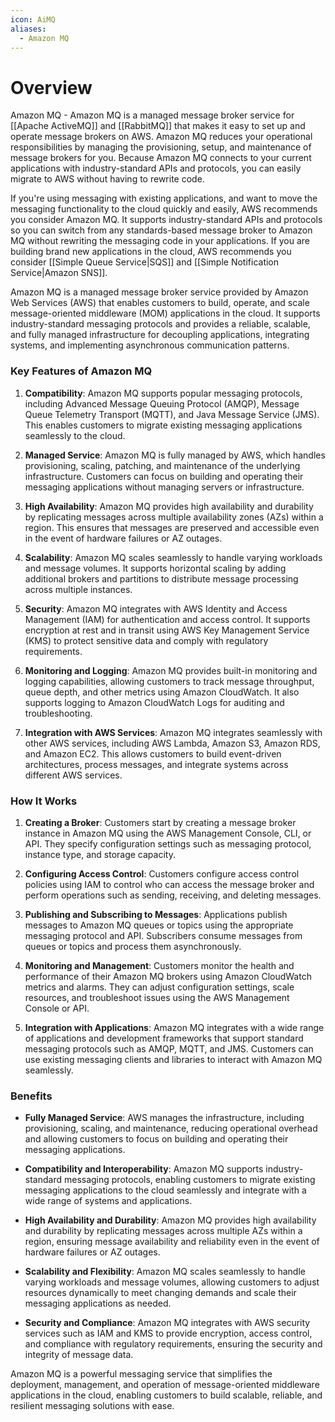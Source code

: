 ```yaml
---
icon: AiMQ
aliases:
  - Amazon MQ
---
```

# Overview

Amazon MQ - Amazon MQ is a managed message broker service for [[Apache ActiveMQ]] and [[RabbitMQ]] that makes it easy to set up and operate message brokers on AWS. Amazon MQ reduces your operational responsibilities by managing the provisioning, setup, and maintenance of message brokers for you. Because Amazon MQ connects to your current applications with industry-standard APIs and protocols, you can easily migrate to AWS without having to rewrite code.

If you're using messaging with existing applications, and want to move the messaging functionality to the cloud quickly and easily, AWS recommends you consider Amazon MQ. It supports industry-standard APIs and protocols so you can switch from any standards-based message broker to Amazon MQ without rewriting the messaging code in your applications. If you are building brand new applications in the cloud, AWS recommends you consider [[Simple Queue Service|SQS]] and [[Simple Notification Service|Amazon SNS]].
  
Amazon MQ is a managed message broker service provided by Amazon Web Services (AWS) that enables customers to build, operate, and scale message-oriented middleware (MOM) applications in the cloud. It supports industry-standard messaging protocols and provides a reliable, scalable, and fully managed infrastructure for decoupling applications, integrating systems, and implementing asynchronous communication patterns.

### Key Features of Amazon MQ

1. **Compatibility**: Amazon MQ supports popular messaging protocols, including Advanced Message Queuing Protocol (AMQP), Message Queue Telemetry Transport (MQTT), and Java Message Service (JMS). This enables customers to migrate existing messaging applications seamlessly to the cloud.
    
2. **Managed Service**: Amazon MQ is fully managed by AWS, which handles provisioning, scaling, patching, and maintenance of the underlying infrastructure. Customers can focus on building and operating their messaging applications without managing servers or infrastructure.
    
3. **High Availability**: Amazon MQ provides high availability and durability by replicating messages across multiple availability zones (AZs) within a region. This ensures that messages are preserved and accessible even in the event of hardware failures or AZ outages.
    
4. **Scalability**: Amazon MQ scales seamlessly to handle varying workloads and message volumes. It supports horizontal scaling by adding additional brokers and partitions to distribute message processing across multiple instances.
    
5. **Security**: Amazon MQ integrates with AWS Identity and Access Management (IAM) for authentication and access control. It supports encryption at rest and in transit using AWS Key Management Service (KMS) to protect sensitive data and comply with regulatory requirements.
    
6. **Monitoring and Logging**: Amazon MQ provides built-in monitoring and logging capabilities, allowing customers to track message throughput, queue depth, and other metrics using Amazon CloudWatch. It also supports logging to Amazon CloudWatch Logs for auditing and troubleshooting.
    
7. **Integration with AWS Services**: Amazon MQ integrates seamlessly with other AWS services, including AWS Lambda, Amazon S3, Amazon RDS, and Amazon EC2. This allows customers to build event-driven architectures, process messages, and integrate systems across different AWS services.
    

### How It Works

1. **Creating a Broker**: Customers start by creating a message broker instance in Amazon MQ using the AWS Management Console, CLI, or API. They specify configuration settings such as messaging protocol, instance type, and storage capacity.
    
2. **Configuring Access Control**: Customers configure access control policies using IAM to control who can access the message broker and perform operations such as sending, receiving, and deleting messages.
    
3. **Publishing and Subscribing to Messages**: Applications publish messages to Amazon MQ queues or topics using the appropriate messaging protocol and API. Subscribers consume messages from queues or topics and process them asynchronously.
    
4. **Monitoring and Management**: Customers monitor the health and performance of their Amazon MQ brokers using Amazon CloudWatch metrics and alarms. They can adjust configuration settings, scale resources, and troubleshoot issues using the AWS Management Console or API.
    
5. **Integration with Applications**: Amazon MQ integrates with a wide range of applications and development frameworks that support standard messaging protocols such as AMQP, MQTT, and JMS. Customers can use existing messaging clients and libraries to interact with Amazon MQ seamlessly.
    

### Benefits

- **Fully Managed Service**: AWS manages the infrastructure, including provisioning, scaling, and maintenance, reducing operational overhead and allowing customers to focus on building and operating their messaging applications.
    
- **Compatibility and Interoperability**: Amazon MQ supports industry-standard messaging protocols, enabling customers to migrate existing messaging applications to the cloud seamlessly and integrate with a wide range of systems and applications.
    
- **High Availability and Durability**: Amazon MQ provides high availability and durability by replicating messages across multiple AZs within a region, ensuring message availability and reliability even in the event of hardware failures or AZ outages.
    
- **Scalability and Flexibility**: Amazon MQ scales seamlessly to handle varying workloads and message volumes, allowing customers to adjust resources dynamically to meet changing demands and scale their messaging applications as needed.
    
- **Security and Compliance**: Amazon MQ integrates with AWS security services such as IAM and KMS to provide encryption, access control, and compliance with regulatory requirements, ensuring the security and integrity of message data.
    

Amazon MQ is a powerful messaging service that simplifies the deployment, management, and operation of message-oriented middleware applications in the cloud, enabling customers to build scalable, reliable, and resilient messaging solutions with ease.